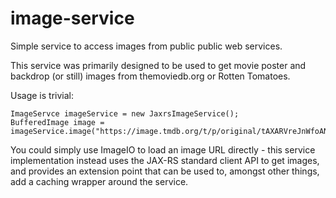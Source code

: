 image-service
=============

Simple service to access images from public public web services.

This service was primarily designed to be used to get movie poster and backdrop
(or still) images from themoviedb.org or Rotten Tomatoes.

Usage is trivial:
```
ImageServce imageService = new JaxrsImageService();
BufferedImage image = imageService.image("https://image.tmdb.org/t/p/original/tAXARVreJnWfoANIHASmgYk4SB0.jpg");
```
You could simply use ImageIO to load an image URL directly - this service
implementation instead uses the JAX-RS standard client API to get images, and
provides an extension point that can be used to, amongst other things, add a
caching wrapper around the service.
